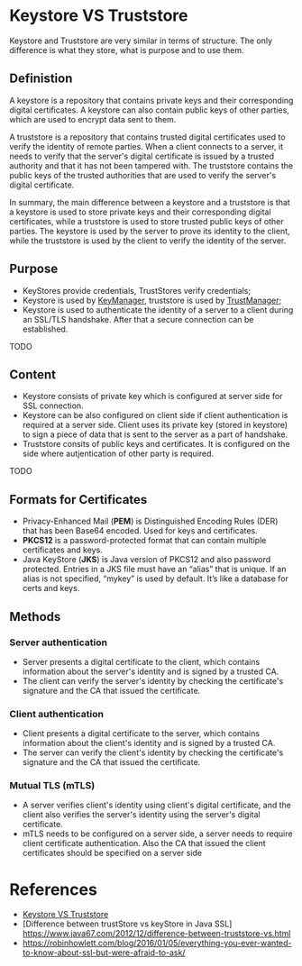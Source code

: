 # Keystore VS Truststore

Keystore and Truststore are very similar in terms of structure. The only difference is what they store, what is purpose and to use them.

## Definistion
A keystore is a repository that contains private keys and their corresponding digital certificates. A keystore can also contain public keys of other parties, which are used to encrypt data sent to them.

A truststore is a repository that contains trusted digital certificates used to verify the identity of remote parties. When a client connects to a server, it needs to verify that the server's digital certificate is issued by a trusted authority and that it has not been tampered with. The truststore contains the public keys of the trusted authorities that are used to verify the server's digital certificate.

In summary, the main difference between a keystore and a truststore is that a keystore is used to store private keys and their corresponding digital certificates, while a truststore is used to store trusted public keys of other parties. The keystore is used by the server to prove its identity to the client, while the truststore is used by the client to verify the identity of the server.

## Purpose
* KeyStores provide credentials, TrustStores verify credentials;
* Keystore is used by [KeyManager](https://docs.oracle.com/en/java/javase/11/docs/api/java.base/javax/net/ssl/KeyManager.html), truststore is used by [TrustManager](https://docs.oracle.com/en/java/javase/11/docs/api/java.base/javax/net/ssl/TrustManager.html);
* Keystore is used to authenticate the identity of a server to a client during an SSL/TLS handshake. After that a secure connection can be established.

TODO

## Content
* Keystore consists of private key which is configured at server side for SSL connection.  
* Keystore can be also configured on client side if client authentication is required at a server side. Client uses its private key (stored in keystore) to sign a piece of data that is sent to the server as a part of handshake. 
* Truststore consits of public keys and certificates. It is configured on the side where autjentication of other party is required.

TODO
## Formats for Certificates
* Privacy-Enhanced Mail (**PEM**) is Distinguished Encoding Rules (DER) that has been Base64 encoded. Used for keys and certificates.
* **PKCS12** is a password-protected format that can contain multiple certificates and keys.
* Java KeyStore (**JKS**) is Java version of PKCS12 and also password protected. Entries in a JKS file must have an “alias” that is unique. If an alias is not specified, “mykey” is used by default. It’s like a database for certs and keys.




## Methods
### Server authentication
* Server presents a digital certificate to the client, which contains information about the server's identity and is signed by a trusted CA. 
* The client can verify the server's identity by checking the certificate's signature and the CA that issued the certificate.


### Client authentication
* Client presents a digital certificate to the server, which contains information about the client's identity and is signed by a trusted CA. 
* The server can verify the client's identity by checking the certificate's signature and the CA that issued the certificate.


### Mutual TLS (mTLS)
* A server verifies client's identity using client's digital certificate, and the client also verifies the server's identity using the server's digital certificate.
* mTLS needs to be configured on a server side, a server needs to require client certificate authentication. Also the CA that issued the client certificates should be specified on a server side

# References
* [Keystore VS Truststore ](https://www.youtube.com/watch?v=Ur9LlNOYnRg)
* [Difference between trustStore vs keyStore in Java SSL] https://www.java67.com/2012/12/difference-between-truststore-vs.html
* https://robinhowlett.com/blog/2016/01/05/everything-you-ever-wanted-to-know-about-ssl-but-were-afraid-to-ask/
